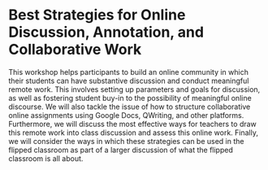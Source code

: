 # Best Strategies for Online Discussion, Annotation, and Collaborative Work

This workshop helps participants to build an online community in which their students can have substantive discussion and conduct meaningful remote work. This involves setting up parameters and goals for discussion, as well as fostering student buy-in to the possibility of meaningful online discourse. We will also tackle the issue of how to structure collaborative online assignments using Google Docs, QWriting, and other platforms. Furthermore, we will discuss the most effective ways for teachers to draw this remote work into class discussion and assess this online work. Finally, we will consider the ways in which these strategies can be used in the flipped classroom as part of a larger discussion of what the flipped classroom is all about.
